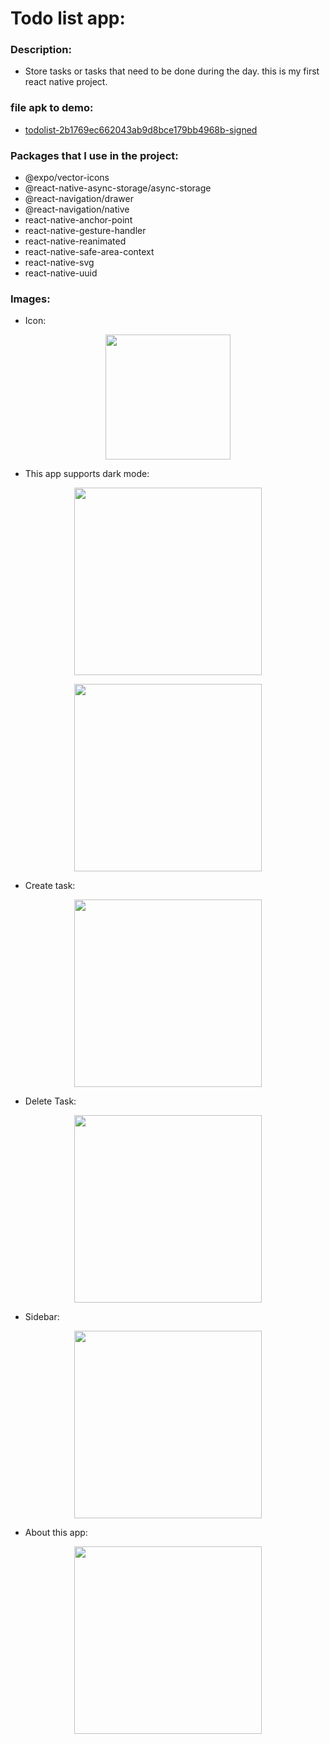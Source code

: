# Todo list app:

### Description:

*  Store tasks or tasks that need to be done during the day. this is my first react native project.


### file apk to demo:

* [todolist-2b1769ec662043ab9d8bce179bb4968b-signed](https://github.com/HoangNguyen161201/todo-list/blob/main/todolist-2b1769ec662043ab9d8bce179bb4968b-signed.apk)

### Packages that I use in the project:

* @expo/vector-icons
* @react-native-async-storage/async-storage
* @react-navigation/drawer
* @react-navigation/native
* react-native-anchor-point
* react-native-gesture-handler
* react-native-reanimated
* react-native-safe-area-context
* react-native-svg
* react-native-uuid

### Images:

* Icon:

<p align="center">
  <img style="width: 200px" src="./assets/icon1.png" />
</p>

* This app supports dark mode:

<p align="center">
  <img style="width: 300px" src="./assets/darkmode1.jpg" />
</p>

<p align="center">
  <img style="width: 300px" src="./assets/darkmode2.jpg" />
</p>

* Create task:

<p align="center">
  <img style="width: 300px" src="./assets/createTask.jpg" />
</p>

* Delete Task:

<p align="center">
  <img style="width: 300px" src="./assets/deleteTask.jpg" />
</p>

* Sidebar:

<p align="center">
  <img style="width: 300px" src="./assets/sideBar.jpg" />
</p>

* About this app:

<p align="center">
  <img style="width: 300px" src="./assets/aboutThisApp.jpg" />
</p>


